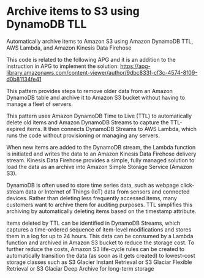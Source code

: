 # Archive items to S3 using DynamoDB TLL

Automatically archive items to Amazon S3 using Amazon DynamoDB TTL, AWS Lambda, and Amazon Kinesis Data Firehose

This code is related to the following APG and it is an addition to the instruction in APG to implement the solution: https://apg-library.amazonaws.com/content-viewer/author/9dbc833f-cf3c-4574-8f09-d0b81134fe41

This pattern provides steps to remove older data from an Amazon DynamoDB table and archive it to Amazon S3 bucket without having to manage a fleet of servers. 

This pattern uses Amazon DynamoDB Time to Live (TTL) to automatically delete old items and Amazon DynamoDB Streams to capture the TTL-expired items. It then connects DynamoDB Streams to AWS Lambda, which runs the code without provisioning or managing any servers. 

When new items are added to the DynamoDB stream, the Lambda function is initiated and writes the data to an Amazon Kinesis Data Firehose delivery stream. Kinesis Data Firehose provides a simple, fully managed solution to load the data as an archive into Amazon Simple Storage Service (Amazon S3).

DynamoDB is often used to store time series data, such as webpage click-stream data or Internet of Things (IoT) data from sensors and connected devices. Rather than deleting less frequently accessed items, many customers want to archive them for auditing purposes. TTL simplifies this archiving by automatically deleting items based on the timestamp attribute. 

Items deleted by TTL can be identified in DynamoDB Streams, which captures a time-ordered sequence of item-level modifications and stores them in a log for up to 24 hours. This data can be consumed by a Lambda function and archived in Amazon S3 bucket to reduce the storage cost. To further reduce the costs, Amazon S3 life-cycle rules can be created to automatically transition the data (as soon as it gets created) to lowest-cost storage classes such as S3 Glacier Instant Retrieval or S3 Glaciar Flexible Retrieval or S3 Glaciar Deep Archive for long-term storage
